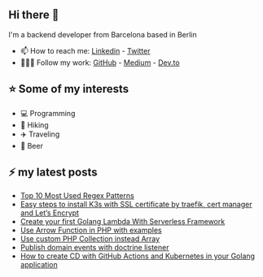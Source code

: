 ## Hi there 👋

I'm a backend developer from Barcelona based in Berlin

- 📫 How to reach me: [Linkedin](https://www.linkedin.com/in/albert-colom-mulet) - [Twitter](https://twitter.com/_albertcolom)
- 👨🏽‍💻 Follow my work: [GitHub](https://github.com/albertcolom) - [Medium](https://medium.com/@albertcolom) - [Dev.to](https://dev.to/colom)

## ⭐ Some of my interests
- 💻 Programming
- 🚶 Hiking
- ✈️ Traveling
- 🍺 Beer

## ⚡​ my latest posts
- [Top 10 Most Used Regex Patterns](https://albertcolom.com/top-10-most-used-regex-patterns/)
- [Easy steps to install K3s with SSL certificate by traefik, cert manager and Let’s Encrypt](https://albertcolom.com/easy-steps-to-install-k3s-with-ssl-certificate-by-traefik-cert-manager-and-lets-encrypt/)
- [Create your first Golang Lambda With Serverless Framework](https://albertcolom.com/create-your-first-golang-lambda-with-serverless-framework/)
- [Use Arrow Function in PHP with examples](https://albertcolom.com/use-arrow-function-in-php-with-examples/)
- [Use custom PHP Collection instead Array](https://albertcolom.com/use-custom-php-collection-instead-array/)
- [Publish domain events with doctrine listener](https://albertcolom.com/publish-domain-events-with-doctrine-listener/)
- [How to create CD with GitHub Actions and Kubernetes in your Golang application](https://albertcolom.com/create-cd-with-github-actions-and-Kubernetes/)

<!--
**albertcolom/albertcolom** is a ✨ _special_ ✨ repository because its `README.md` (this file) appears on your GitHub profile.

Here are some ideas to get you started:

- 🔭 I’m currently working on ...
- 🌱 I’m currently learning ...
- 👯 I’m looking to collaborate on ...
- 🤔 I’m looking for help with ...
- 💬 Ask me about ...
- 📫 How to reach me: ...
- 😄 Pronouns: ...
- ⚡ Fun fact: ...
-->
